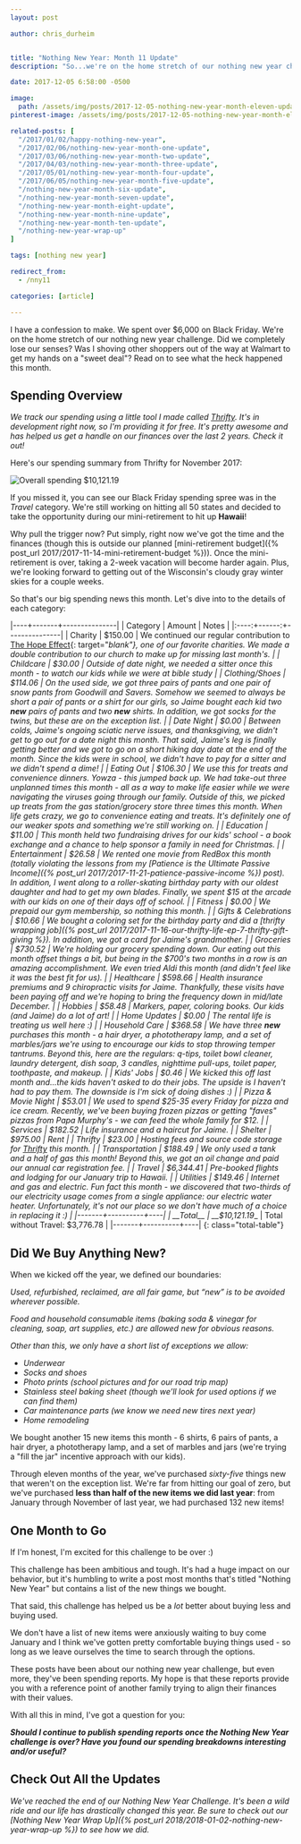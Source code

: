 ```yaml
---
layout: post

author: chris_durheim


title: "Nothing New Year: Month 11 Update"
description: "So...we're on the home stretch of our nothing new year challenge but we just spent over $6,000 on Black Friday. Uh oh!"

date: 2017-12-05 6:58:00 -0500

image:
  path: /assets/img/posts/2017-12-05-nothing-new-year-month-eleven-update/luggage-packed.jpg
pinterest-image: /assets/img/posts/2017-12-05-nothing-new-year-month-eleven-update/nny-month-eleven-update

related-posts: [
  "/2017/01/02/happy-nothing-new-year",
  "/2017/02/06/nothing-new-year-month-one-update",
  "/2017/03/06/nothing-new-year-month-two-update",
  "/2017/04/03/nothing-new-year-month-three-update",
  "/2017/05/01/nothing-new-year-month-four-update",
  "/2017/06/05/nothing-new-year-month-five-update",
  "/nothing-new-year-month-six-update",
  "/nothing-new-year-month-seven-update",
  "/nothing-new-year-month-eight-update",
  "/nothing-new-year-month-nine-update",
  "/nothing-new-year-month-ten-update",
  "/nothing-new-year-wrap-up"
]

tags: [nothing new year]

redirect_from:
  - /nny11

categories: [article]

---
```


I have a confession to make. We spent over $6,000 on Black Friday. We're on the home stretch of our nothing new year challenge. Did we completely lose our senses? Was I shoving other shoppers out of the way at Walmart to get my hands on a "sweet deal"? Read on to see what the heck happened this month.

## Spending Overview

_We track our spending using a little tool I made called [Thrifty](https://thrifty.keepthrifty.com). It's in development right now, so I'm providing it for free. It's pretty awesome and has helped us get a handle on our finances over the last 2 years. Check it out!_

Here's our spending summary from Thrifty for November 2017:

![Overall spending $10,121.19]({{site.url}}/assets/img/posts/2017-12-05-nothing-new-year-month-eleven-update/nny-month-eleven-spending.png)

If you missed it, you can see our Black Friday spending spree was in the _Travel_ category. We're still working on hitting all 50 states and decided to take the opportunity during our mini-retirement to hit up __Hawaii__!

Why pull the trigger now? Put simply, right now we've got the time and the finances (though this is outside our planned [mini-retirement budget]({% post_url 2017/2017-11-14-mini-retirement-budget %})). Once the mini-retirement is over, taking a 2-week vacation will become harder again. Plus, we're looking forward to getting out of the Wisconsin's cloudy gray winter skies for a couple weeks.

So that's our big spending news this month. Let's dive into to the details of each category:

|----+-------+---------------|
| Category | Amount  | Notes |
|:----:+------:+---------------|
| Charity  | $150.00 | We continued our regular contribution to [The Hope Effect](http://hopeeffect.com/){: target="_blank"}, one of our favorite charities. We made a double contribution to our church to make up for missing last month's. |
| Childcare | $30.00 | Outside of date night, we needed a sitter once this month - to watch our kids while we were at bible study |
| Clothing/Shoes | $114.06 | On the used side, we got three pairs of pants and one pair of snow pants from Goodwill and Savers. Somehow we seemed to always be short a pair of pants or a shirt for our girls, so Jaime bought each kid two ___new___ pairs of pants and two ___new___ shirts. In addition, we got socks for the twins, but these are on the exception list. |
| Date Night | $0.00 | Between colds, Jaime's ongoing sciatic nerve issues, and thanksgiving, we didn't get to go out for a date night this month. That said, Jaime's leg is finally getting better and we got to go on a short hiking day date at the end of the month. Since the kids were in school, we didn't have to pay for a sitter and we didn't spend a dime! |
| Eating Out | $106.30 | We use this for treats and convenience dinners. Yowza - this jumped back up. We had take-out three unplanned times this month - all as a way to make life easier while we were navigating the viruses going through our family. Outside of this, we picked up treats from the gas station/grocery store three times this month. When life gets crazy, we go to convenience eating and treats. It's definitely one of our weaker spots and something we're still working on. |
| Education | $11.00 | This month held two fundraising drives for our kids' school - a book exchange and a chance to help sponsor a family in need for Christmas. |
| Entertainment | $26.58 | We rented one movie from RedBox this month (totally violating the lessons from my [_Patience is the Ultimate Passive Income_]({% post_url 2017/2017-11-21-patience-passive-income %}) post). In addition, I went along to a roller-skating birthday party with our oldest daughter and had to get my own blades. Finally, we spent $15 at the arcade with our kids on one of their days off of school. |
| Fitness | $0.00 | We prepaid our gym membership, so nothing this month. |
| Gifts & Celebrations | $10.66 | We bought a coloring set for the birthday party and did a [thrifty wrapping job]({% post_url 2017/2017-11-16-our-thrifty-life-ep-7-thrifty-gift-giving %}). In addition, we got a card for Jaime's grandmother. |
| Groceries | $730.52 | We're holding our grocery spending down. Our eating out this month offset things a bit, but being in the $700's two months in a row is an amazing accomplishment. We even tried Aldi this month (and didn't feel like it was the best fit for us). |
| Healthcare | $598.66 | Health insurance premiums and 9 chiropractic visits for Jaime. Thankfully, these visits have been paying off and we're hoping to bring the frequency down in mid/late December. |
| Hobbies | $58.48 | Markers, paper, coloring books. Our kids (and Jaime) do a lot of art! |
| Home Updates | $0.00 | The rental life is treating us well here :) |
| Household Care | $368.58 | We have three ___new___ purchases this month - a hair dryer, a phototherapy lamp, and a set of marbles/jars we're using to encourage our kids to stop throwing temper tantrums. Beyond this, here are the regulars: q-tips, toilet bowl cleaner, laundry detergent, dish soap, 3 candles, nighttime pull-ups, toilet paper, toothpaste, and makeup. |
| Kids' Jobs | $0.46 | We kicked this off last month and...the kids haven't asked to do their jobs. The upside is I haven't had to pay them. The downside is I'm sick of doing dishes :) |
| Pizza & Movie Night | $53.01 | We used to spend $25-35 every Friday for pizza and ice cream. Recently, we've been buying frozen pizzas or getting "faves" pizzas from Papa Murphy's - we can feed the whole family for $12. |
| Services | $182.52 | Life insurance and a haircut for Jaime. |
| Shelter | $975.00 | Rent |
| Thrifty | $23.00 | Hosting fees and source code storage for [Thrifty](https://thrifty.keepthrifty.com) this month. |
| Transportation | $188.49 | We only used a tank and a half of gas this month! Beyond this, we got an oil change and paid our annual car registration fee. |
| Travel | $6,344.41 | Pre-booked flights and lodging for our January trip to Hawaii. |
| Utilities | $149.46 | Internet and gas and electric. Fun fact this month - we discovered that two-thirds of our electricity usage comes from a single appliance: our electric water heater. Unfortunately, it's not our place so we don't have much of a choice in replacing it :) |
|-------+----------+----|
| __Total__ | __$10,121.19__ | Total without Travel: $3,776.78 |
|-------+----------+----|
{: class="total-table"}


## Did We Buy Anything New?

When we kicked off the year, we defined our boundaries:

_Used, refurbished, reclaimed, are all fair game, but “new” is to be avoided wherever possible._

_Food and household consumable items (baking soda & vinegar for cleaning, soap, art supplies, etc.) are allowed new for obvious reasons._

_Other than this, we only have a short list of exceptions we allow:_

- _Underwear_
- _Socks and shoes_
- _Photo prints (school pictures and for our road trip map)_
- _Stainless steel baking sheet (though we’ll look for used options if we can find them)_
- _Car maintenance parts (we know we need new tires next year)_
- _Home remodeling_

We bought another 15 new items this month - 6 shirts, 6 pairs of pants, a hair dryer, a phototherapy lamp, and a set of marbles and jars (we're trying a "fill the jar" incentive approach with our kids).

Through eleven months of the year, we've purchased _sixty-five_ things new that weren't on the exception list. We're far from hitting our goal of zero, but we've purchased __less than half of the new items we did last year__: from January through November of last year, we had purchased 132 new items!

## One Month to Go

If I'm honest, I'm excited for this challenge to be over :)

This challenge has been ambitious and tough. It's had a huge impact on our behavior, but it's humbling to write a post most months that's titled "Nothing New Year" but contains a list of the new things we bought.

That said, this challenge has helped us be a _lot_ better about buying less and buying used.

We don't have a list of new items were anxiously waiting to buy come January and I think we've gotten pretty comfortable buying things used - so long as we leave ourselves the time to search through the options.

These posts have been about our nothing new year challenge, but even more, they've been spending reports. My hope is that these reports provide you with a reference point of another family trying to align their finances with their values.

With all this in mind, I've got a question for you:

___Should I continue to publish spending reports once the Nothing New Year challenge is over? Have you found our spending breakdowns interesting and/or useful?___

## Check Out All the Updates

_We've reached the end of our Nothing New Year Challenge. It's been a wild ride and our life has drastically changed this year. Be sure to check out our [Nothing New Year Wrap Up]({% post_url 2018/2018-01-02-nothing-new-year-wrap-up %}) to see how we did._
